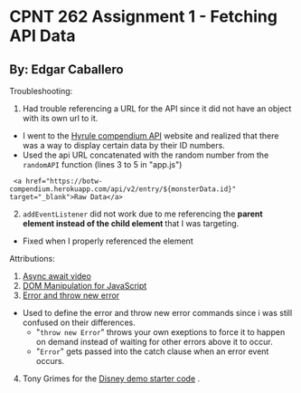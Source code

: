 # CPNT 262 Assignment 1 - Fetching API Data
## By: Edgar Caballero

Troubleshooting:
1. Had trouble referencing a URL for the API since it did not have an object with its own url to it.
  - I went to the <a href="https://gadhagod.github.io/Hyrule-Compendium-API/#/" target="_blank"> Hyrule compendium API</a> website and realized that there was a way to display certain data by their ID numbers.
  - Used the api URL concatenated with the random number from the `randomAPI` function (lines 3 to 5 in "app.js")
```
 <a href="https://botw-compendium.herokuapp.com/api/v2/entry/${monsterData.id}" target="_blank">Raw Data</a>

```

2. `addEventListener` did not work due to me referencing the <strong> parent element instead of the child element </strong> that I was targeting.
  - Fixed when I properly referenced the element

Attributions:
1. <a href="https://www.youtube.com/watch?v=V_Kr9OSfDeU " target="_blank"> Async await video</a> 
2. <a href="https://www.youtube.com/watch?v=y17RuWkWdn8" target="_blank"> DOM Manipulation for JavaScript</a> 
3. <a href="http://www.javascriptkit.com/javatutors/trycatch2.shtml" target="_blank"> Error and throw new error</a> 
 - Used to define the error and throw new error commands since i was still confused on their differences.
    - "`throw new Error`" throws your own exeptions to force it to happen on demand instead of waiting for other errors above it to occur.
    - "`Error`" gets passed into the catch clause when an error event occurs.

4. Tony Grimes for the <a href="https://github.com/sait-wbdv/in-class-w22/blob/main/02-17-exceptions-apis/02-disney-demo-starter/js/app.js" target="_blank"> Disney demo starter code</a> .